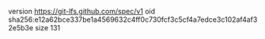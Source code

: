 version https://git-lfs.github.com/spec/v1
oid sha256:e12a62bce337be1a4569632c4ff0c730fcf3c5cf4a7edce3c102af4af32e5b3e
size 131
